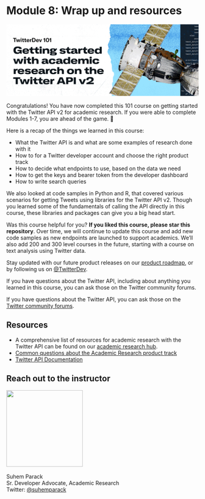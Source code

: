 # Module 8: Wrap up and resources

![banner](../assets/banner.png)

Congratulations! You have now completed this 101 course on getting started with the Twitter API v2 for academic research. If you were able to complete Modules 1-7, you are ahead of the game. 🎉

Here is a recap of the things we learned in this course:

- What the Twitter API is and what are some examples of research done with it
- How to for a Twitter developer account and choose the right product track
- How to decide what endpoints to use, based on the data we need
- How to get the keys and bearer token from the developer dashboard
- How to write search queries

We also looked at code samples in Python and R, that covered various scenarios for getting Tweets using libraries for the Twitter API v2. Though you learned some of the fundamentals of calling the API directly in this course, these libraries and packages can give you a big head start.

Was this course helpful for you? **If you liked this course, please star this repository**. Over time, we will continue to update this course and add new code samples as new endpoints are launched to support academics. We’ll also add 200 and 300 level courses in the future, starting with a course on text analysis using Twitter data.

Stay updated with our future product releases on our [product roadmap](https://t.co/roadmap), or by following us on [@TwitterDev](https://twitter.com/twitterdev).

If you have questions about the Twitter API, including about anything you learned in this course, you can ask those on the Twitter community forums.

If you have questions about the Twitter API, you can ask those on the [Twitter community forums](https://twittercommunity.com/).

## Resources

- A comprehensive list of resources for academic research with the Twitter API can be found on our [academic research hub](https://developer.twitter.com/en/use-cases/do-research/academic-research/resources).
- [Common questions about the Academic Research product track](https://twitter.com/suhemparack/status/1394699197408968712 )
- [Twitter API Documentation](https://developer.twitter.com/en/docs/twitter-api)

## Reach out to the instructor

<img src="https://pbs.twimg.com/profile_images/1230703695051935747/TbQKe91L_400x400.jpg" width="200" height="200"/>

Suhem Parack<br>
Sr. Developer Advocate, Academic Research<br>
Twitter: [@suhemparack](https://twitter.com/suhemparack)
